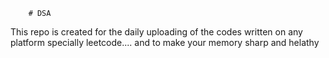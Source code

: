         # DSA 
This repo is created for the daily uploading of the codes written on any platform specially leetcode....  and to make your memory sharp and helathy                       
